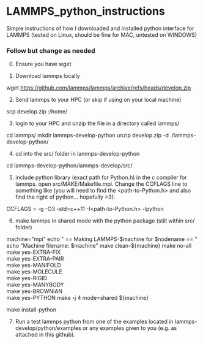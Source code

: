 # LAMMPS_python_instructions
Simple instructions of how I downloaded and installed python interface for LAMMPS (tested on Linux, should be fine for MAC, untested on WINDOWS)

### Follow but change as needed

0. Ensure you have wget

1. Download lammps locally

wget https://github.com/lammps/lammps/archive/refs/heads/develop.zip

2. Send lammps to your HPC (or skip if using on your local machine)

scp develop.zip <hpc-address>:/home/<username>

3. login to your HPC and unzip the file in a directory called lammps/

cd lammps/
mkdir lammps-develop-python
unzip develop.zip -d ./lammps-develop-python/

4. cd into the src/ folder in lammps-develop-python

cd lammps-develop-python/lammps-develop/src/

5. include python library (exact path for Python.h) in the c compiler for lammps. open src/MAKE/Makefile.mpi. Change the CCFLAGS line to something like (you will need to find the <path-to-Python.h> and also find the right <version> of python... hopefully >3): 

CCFLAGS =       -g -O3 -std=c++11 -I<path-to-Python.h> -lpython<version>

6. make lammps in shared mode with the python package (still within src/ folder)

machine="mpi" 
echo " == Making LAMMPS-$machine for $nodename == "                                                                                                                                                                
echo "Machine filename: $machine"                                                                                                                                                                                  
make clean-${machine} 
make no-all                                                                                                                                                                                                        
make yes-EXTRA-FIX                                                                                                                                                                                                 
make yes-EXTRA-PAIR                                                                                                                                                                                                
make yes-MANIFOLD                                                                                                                                                                                                  
make yes-MOLECULE                                                                                                                                                                                                  
make yes-RIGID                                                                                                                                                                                                     
make yes-MANYBODY                                                                                                                                                                                                  
make yes-BROWNIAN                                                                                                                                                                                                  
make yes-PYTHON
make -j 4 mode=shared ${machine}                                                   
                                                                                                                                             
make install-python

7. Run a test lammps python from one of the examples located in lammps-develop/python/examples or any examples given to you (e.g. as attached in this github).
